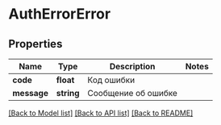 # AuthErrorError

## Properties
Name | Type | Description | Notes
------------ | ------------- | ------------- | -------------
**code** | **float** | Код ошибки | 
**message** | **string** | Сообщение об ошибке | 

[[Back to Model list]](../../README.md#documentation-for-models) [[Back to API list]](../../README.md#documentation-for-api-endpoints) [[Back to README]](../../README.md)


